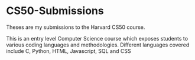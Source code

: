 # CS50-Submissions
Theses are my submissions to the Harvard CS50 course.

This is an entry level Computer Science course which exposes students to various coding languages and methodologies. Different languages covered include C, Python, HTML, Javascript, SQL and CSS
